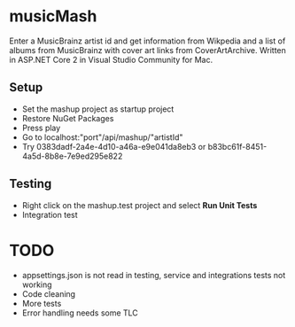# musicMash

Enter a MusicBrainz artist id and get information from Wikpedia and a list of albums from MusicBrainz with cover art links from CoverArtArchive. 
Written in ASP.NET Core 2 in Visual Studio Community for Mac. 


## Setup
* Set the mashup project as startup project
* Restore NuGet Packages
* Press play
* Go to localhost:"port"/api/mashup/"artistId"
* Try 0383dadf-2a4e-4d10-a46a-e9e041da8eb3 or b83bc61f-8451-4a5d-8b8e-7e9ed295e822


## Testing
* Right click on the mashup.test project and select **Run Unit Tests**
* Integration test


# TODO
* appsettings.json is not read in testing, service and integrations tests not working
* Code cleaning
* More tests
* Error handling needs some TLC
